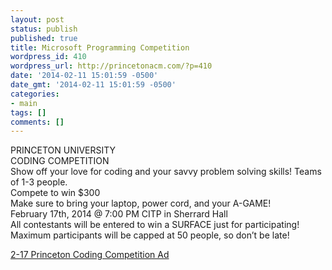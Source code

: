 ```yaml
---
layout: post
status: publish
published: true
title: Microsoft Programming Competition
wordpress_id: 410
wordpress_url: http://princetonacm.com/?p=410
date: '2014-02-11 15:01:59 -0500'
date_gmt: '2014-02-11 15:01:59 -0500'
categories:
- main
tags: []
comments: []
---
```

<p>PRINCETON UNIVERSITY<br />
CODING COMPETITION<br />
Show off your love for coding and your savvy problem solving skills! Teams of 1-3 people.<br />
Compete to win $300<br />
Make sure to bring your laptop, power cord, and your A-GAME!<br />
February 17th, 2014 @ 7:00 PM CITP in Sherrard Hall<br />
All contestants will be entered to win a SURFACE just for participating! Maximum participants will be capped at 50 people, so don’t be late!</p>
<p><a href="http://princetonacm.com/wp-content/uploads/2014/02/2-17-Princeton-Coding-Competition-Ad.pdf">2-17 Princeton Coding Competition Ad</a></p>
